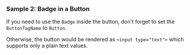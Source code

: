 ### Sample 2: Badge in a Button

If you need to use the `Badge` inside the button, don't forget to set the `ButtonTagName` to `Button`.

Otherwise, the button would be rendered as `<input type="text">` which supports only a plain text values.